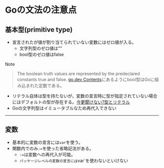 # Goの文法の注意点

## 基本型(primitive type)

- 宣言されたが値が割り当てられていない変数にはゼロ値が入る。
    - 文字列型のゼロ値は""
    - bool型のゼロ値はfalse
> [!NOTE]
>> The boolean truth values are represented by the predeclared constants true and false.
> [go.dev Contents](https://go.dev/ref/spec#Constants)にあるようにbool型はGoに組み込まれた定数である。

- リテラル自体は型を持たないが，変数の宣言時に型が指定されていない場合にはデフォルトの型が存在する。[今更聞けない?型とリテラル](https://unit-code.com/golang/basic-go/type-go/type-and-literal/)
- Goの文字列型はイミュータブルなため再代入できない

---

## 変数

- 基本的に変数の宣言には`var`を使う。
- 関数内でのみ`:=`を使った省略記法がある。
  - `:=`は変数への再代入が可能。
  - `パッケージレベルの変数の宣言には`var`を使わないといけない
